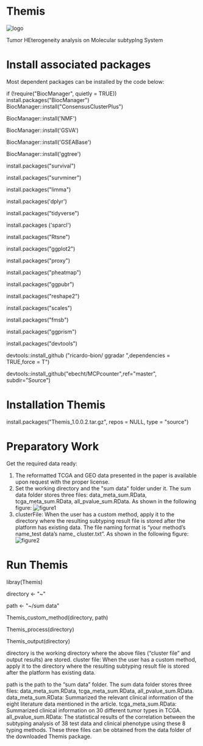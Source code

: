 # Themis
![logo](https://github.com/Hao-Zou-lab/Themis/assets/115384996/d133fcff-374a-4710-b832-9712d7231c2f)

Tumor HEterogeneity analysis on Molecular subtypIng System
# Install associated packages
Most dependent packages can be installed by the code below:

if (!require("BiocManager", quietly = TRUE))
  install.packages("BiocManager")
	BiocManager::install("ConsensusClusterPlus")

BiocManager::install('NMF')
 
BiocManager::install('GSVA')
 
BiocManager::install('GSEABase')
 
BiocManager::install('ggtree')

install.packages("survival")

install.packages("survminer")

install.packages("limma")

install.packages('dplyr')

install.packages("tidyverse")

install.packages ('sparcl')

install.packages("Rtsne")

install.packages("ggplot2")

install.packages("proxy")

install.packages("pheatmap")

install.packages("ggpubr")

install.packages("reshape2")

install.packages("scales")

install.packages("fmsb")

install.packages("ggprism")

install.packages("devtools")

devtools::install_github ("ricardo-bion/ ggradar ",dependencies = TRUE,force = T")

devtools::install_github("ebecht/MCPcounter",ref="master", subdir="Source")

# Installation Themis
install.packages("Themis_1.0.0.2.tar.gz", repos = NULL, type = "source")

# Preparatory Work
Get the required data ready:
1. The reformatted TCGA and GEO data presented in the paper is available upon request with the proper license.
2. Set the working directory and the "sum data" folder under it. The sum data folder stores three files: data_meta_sum.RData, tcga_meta_sum.RData, all_pvalue_sum.RData. As shown in the following figure:
   ![figure1](https://github.com/Hao-Zou-lab/Themis/assets/115384996/99f3524a-c9b6-4fc3-9f80-07e77e41bb02)
3. clusterFile: When the user has a custom method, apply it to the directory where the resulting subtyping result file is stored after the platform has existing data. The file naming format is “your method’s name_test data’s name_ cluster.txt”. As shown in the following figure:
   ![figure2](https://github.com/Hao-Zou-lab/Themis/assets/115384996/60dd004b-39d2-4535-b4e4-681b4db224ec)

# Run Themis
libray(Themis)

directory <- "~"

path <- "~/sum data"

Themis_custom_method(directory, path)

Themis_process(directory)

Themis_output(directory)

directory is the working directory where the above files (“cluster file” and output results) are stored.
cluster file: When the user has a custom method, apply it to the directory where the resulting subtyping result file is stored after the platform has existing data.

path is the path to the “sum data” folder. The sum data folder stores three files: data_meta_sum.RData, tcga_meta_sum.RData, all_pvalue_sum.RData. data_meta_sum.RData: Summarized the relevant clinical information of the eight literature data mentioned in the article. tcga_meta_sum.RData: Summarized clinical information on 30 different tumor types in TCGA. all_pvalue_sum.RData: The statistical results of the correlation between the subtyping analysis of 38 test data and clinical phenotype using these 8 typing methods. These three files can be obtained from the data folder of the downloaded Themis package.


